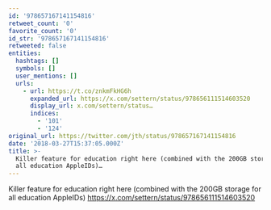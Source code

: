 ```yaml
---
id: '978657167141154816'
retweet_count: '0'
favorite_count: '0'
id_str: '978657167141154816'
retweeted: false
entities:
  hashtags: []
  symbols: []
  user_mentions: []
  urls:
    - url: https://t.co/znkmFkHG6h
      expanded_url: https://x.com/settern/status/978656111514603520
      display_url: x.com/settern/status…
      indices:
        - '101'
        - '124'
original_url: https://twitter.com/jth/status/978657167141154816
date: '2018-03-27T15:37:05.000Z'
title: >-
  Killer feature for education right here (combined with the 200GB storage for
  all education AppleIDs)…
---
```


Killer feature for education right here (combined with the 200GB storage for all education AppleIDs) https://x.com/settern/status/978656111514603520